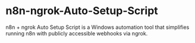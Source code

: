# n8n-ngrok-Auto-Setup-Script
n8n + ngrok Auto Setup Script is a Windows automation tool that simplifies running n8n with publicly accessible webhooks via ngrok.
